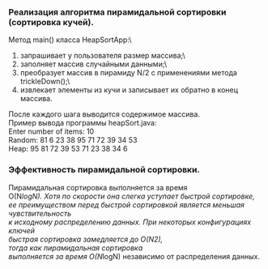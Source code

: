 ### Реализация алгоритма пирамидальной сортировки (сортировка кучей).

Метод main() класса HeapSortApp:\
1) запрашивает у пользователя размер массива;\
2) заполняет массив случайными данными;\
3) преобразует массив в пирамиду N/2 с применениями метода trickleDown();\
4) извлекает элементы из кучи и записывает их обратно в конец массива.

После каждого шага выводится содержимое массива. \
Пример вывода программы heapSort.java:\
Enter number of items: 10\
Random: 81 6 23 38 95 71 72 39 34 53\
Heap: 95 81 72 39 53 71 23 38 34 6

### Эффективность пирамидальной сортировки.

Пирамидальная сортировка выполняется за время \
O(N*logN). Хотя по скорости она слегка уступает быстрой сортировке,\
ее преимуществом перед быстрой сортировкой является меньшая чувствительность\
к исходному распределению данных. При некоторых конфигурациях ключей \
быстрая сортировка замедляется до O(N2),\
тогда как пирамидальная сортировка \
выполняется за время O(N*logN) независимо от распределения данных.

